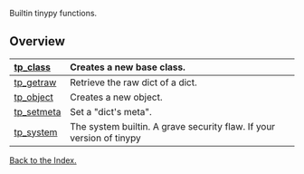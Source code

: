 Builtin tinypy functions.

## Overview ##
|[tp\_class](tp_class.md)|Creates a new base class.|
|:-----------------------|:------------------------|
|[tp\_getraw](tp_getraw.md)|Retrieve the raw dict of a dict.|
|[tp\_object](tp_object.md)|Creates a new object.|
|[tp\_setmeta](tp_setmeta.md)|Set a "dict's meta".|
|[tp\_system](tp_system.md)|The system builtin. A grave security flaw. If your version of tinypy|


[Back to the Index.](Index.md)